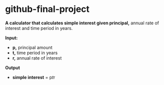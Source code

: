 # github-final-project

**A calculator that calculates simple interest given principal,** annual rate of interest and time period in years.

**Input:**
 -  **p,** principal amount
 -  **t,** time period in years
 -  **r,** annual rate of interest
 
 
**Output**
 -  **simple interest** = p*t*r
